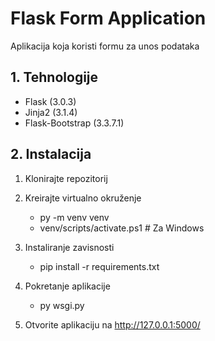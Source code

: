 # Flask Form Application
Aplikacija koja koristi formu za unos podataka

## 1. Tehnologije
- Flask (3.0.3)
- Jinja2 (3.1.4)
- Flask-Bootstrap (3.3.7.1)

## 2. Instalacija
1. Klonirajte repozitorij

2. Kreirajte virtualno okruženje
    - py -m venv venv
    - venv/scripts/activate.ps1  # Za Windows

3. Instaliranje zavisnosti
    - pip install -r requirements.txt

4. Pokretanje aplikacije
    - py wsgi.py

5. Otvorite aplikaciju na http://127.0.0.1:5000/
